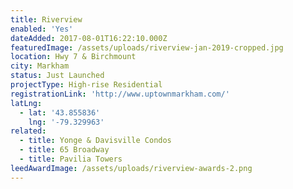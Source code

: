 ```yaml
---
title: Riverview
enabled: 'Yes'
dateAdded: 2017-08-01T16:22:10.000Z
featuredImage: /assets/uploads/riverview-jan-2019-cropped.jpg
location: Hwy 7 & Birchmount
city: Markham
status: Just Launched
projectType: High-rise Residential
registrationLink: 'http://www.uptownmarkham.com/'
latLng:
  - lat: '43.855836'
    lng: '-79.329963'
related:
  - title: Yonge & Davisville Condos
  - title: 65 Broadway
  - title: Pavilia Towers
leedAwardImage: /assets/uploads/riverview-awards-2.png
---
```


